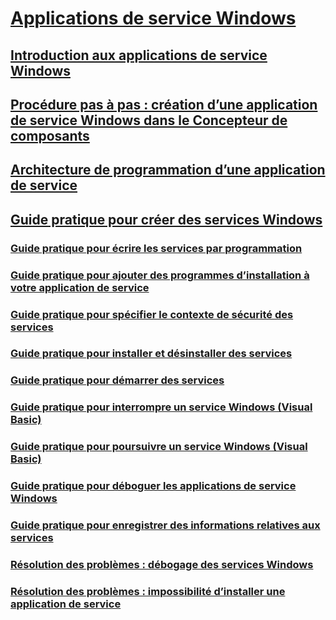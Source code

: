 # [Applications de service Windows](index.md)
## [Introduction aux applications de service Windows](introduction-to-windows-service-applications.md)
## [Procédure pas à pas : création d’une application de service Windows dans le Concepteur de composants](walkthrough-creating-a-windows-service-application-in-the-component-designer.md)
## [Architecture de programmation d’une application de service](service-application-programming-architecture.md)
## [Guide pratique pour créer des services Windows](how-to-create-windows-services.md)
### [Guide pratique pour écrire les services par programmation](how-to-write-services-programmatically.md)
### [Guide pratique pour ajouter des programmes d’installation à votre application de service](how-to-add-installers-to-your-service-application.md)
### [Guide pratique pour spécifier le contexte de sécurité des services](how-to-specify-the-security-context-for-services.md)
### [Guide pratique pour installer et désinstaller des services](how-to-install-and-uninstall-services.md)
### [Guide pratique pour démarrer des services](how-to-start-services.md)
### [Guide pratique pour interrompre un service Windows (Visual Basic)](how-to-pause-a-windows-service-visual-basic.md)
### [Guide pratique pour poursuivre un service Windows (Visual Basic)](how-to-continue-a-windows-service-visual-basic.md)
### [Guide pratique pour déboguer les applications de service Windows](how-to-debug-windows-service-applications.md)
### [Guide pratique pour enregistrer des informations relatives aux services](how-to-log-information-about-services.md)
### [Résolution des problèmes : débogage des services Windows](troubleshooting-debugging-windows-services.md)
### [Résolution des problèmes : impossibilité d’installer une application de service](troubleshooting-service-application-wont-install.md)
